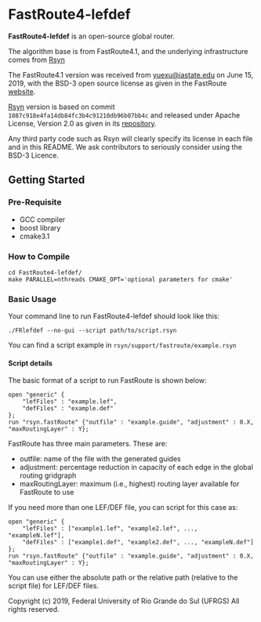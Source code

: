 FastRoute4-lefdef
======================

**FastRoute4-lefdef** is an open-source global router.

The algorithm base is from FastRoute4.1, and the underlying infrastructure comes from [Rsyn](https://github.com/RsynTeam/rsyn-x/)



The FastRoute4.1 version was received from <yuexu@iastate.edu> on June 15, 2019, with the BSD-3 open source license as given in the FastRoute [website](http://home.eng.iastate.edu/~cnchu/FastRoute.html#License).

[Rsyn](https://github.com/RsynTeam/rsyn-x/) version is based on commit `1087c918e4fa14db84fc3b4c91210db96b07bb4c` and released under Apache License, Version 2.0 as given in its [repository](https://github.com/RsynTeam/rsyn-x/blob/master/README.md).

Any third party code such as Rsyn will clearly specify its license in each file and in this README. We ask contributors to seriously consider using the BSD-3 Licence.

## Getting Started
### Pre-Requisite

- GCC compiler
- boost library
- cmake3.1

### How to Compile

````
cd FastRoute4-lefdef/
make PARALLEL=nthreads CMAKE_OPT='optional parameters for cmake'
````

### Basic Usage

Your command line to run FastRoute4-lefdef should look like this:

````
./FRlefdef --no-gui --script path/to/script.rsyn
````

You can find a script example in `rsyn/support/fastroute/example.rsyn`

#### Script details

The basic format of a script to run FastRoute is shown below:

````
open "generic" {
	"lefFiles" : "example.lef",
	"defFiles" : "example.def"
};
run "rsyn.fastRoute" {"outfile" : "example.guide", "adjustment" : 0.X, "maxRoutingLayer" : Y};
````

FastRoute has three main parameters. These are:
- outfile: name of the file with the generated guides
- adjustment: percentage reduction in capacity of each edge in the global routing gridgraph
- maxRoutingLayer: maximum (i.e., highest) routing layer available for FastRoute to use

If you need more than one LEF/DEF file, you can script for this case as:  

````
open "generic" {
	"lefFiles" : ["example1.lef", "example2.lef", ..., "exampleN.lef"],
	"defFiles" : ["example1.def", "example2.def", ..., "exampleN.def"]
};
run "rsyn.fastRoute" {"outfile" : "example.guide", "adjustment" : 0.X, "maxRoutingLayer" : Y};
````

You can use either the absolute path or the relative path (relative to the script file) for LEF/DEF files.

Copyright (c) 2019, Federal University of Rio Grande do Sul (UFRGS)
All rights reserved.

